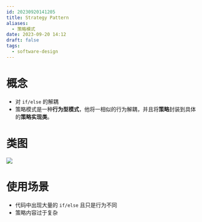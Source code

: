 ```yaml
---
id: 20230920141205
title: Strategy Pattern
aliases:
  - 策略模式
date: 2023-09-20 14:12
draft: false
tags:
  - software-design
---
```

# 概念

- 对 `if/else` 的解耦
- 策略模式是一种**行为型模式**，他将一相似的行为解耦，并且将**策略**封装到具体的**策略实现类**。

# 类图

![](https://cdn.hcplantern.cn/img/202205241725716.png)

# 使用场景

- 代码中出现大量的 `if/else` 且只是行为不同
- 策略内容过于复杂

